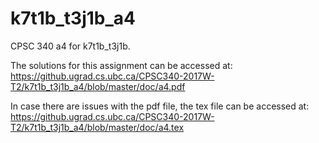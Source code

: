 # k7t1b_t3j1b_a4

CPSC 340 a4 for k7t1b_t3j1b.

The solutions for this assignment can be accessed at:  
https://github.ugrad.cs.ubc.ca/CPSC340-2017W-T2/k7t1b_t3j1b_a4/blob/master/doc/a4.pdf  
  
In case there are issues with the pdf file, the tex file can be accessed at:  
https://github.ugrad.cs.ubc.ca/CPSC340-2017W-T2/k7t1b_t3j1b_a4/blob/master/doc/a4.tex   

